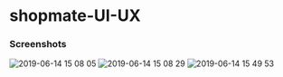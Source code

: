 # shopmate-UI-UX

### Screenshots
![2019-06-14 15 08 05](https://user-images.githubusercontent.com/23438586/59537108-96359c80-8eed-11e9-873f-c83a133c71fe.gif)
![2019-06-14 15 08 29](https://user-images.githubusercontent.com/23438586/59537136-a9e10300-8eed-11e9-91d5-8497e2fb8019.gif)
![2019-06-14 15 49 53](https://user-images.githubusercontent.com/23438586/59537170-bc5b3c80-8eed-11e9-8fb5-da6e9ef38cd6.gif)
